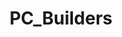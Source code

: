 ---
title: PC_Builders
crosslinks:
- hardwareswap
- cripplingalcoholism
- pcmasterrace
- SuggestALaptop
---